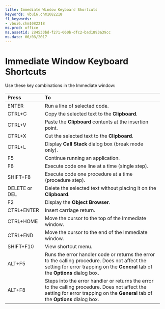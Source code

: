 ```yaml
---
title: Immediate Window Keyboard Shortcuts
keywords: vbui6.chm1082218
f1_keywords:
- vbui6.chm1082218
ms.prod: office
ms.assetid: 284533bd-f271-060b-dfc2-bad1893a39cc
ms.date: 06/08/2017
---
```



# Immediate Window Keyboard Shortcuts

Use these key combinations in the  Immediate window:



|**Press**|**To**|
|:-----|:-----|
|ENTER|Run a line of selected code.|
|CTRL+C|Copy the selected text to the  **Clipboard**.|
|CTRL+V|Paste the  **Clipboard** contents at the insertion point.|
|CTRL+X|Cut the selected text to the  **Clipboard**.|
|CTRL+L|Display  **Call** **Stack** dialog box (break mode only).|
|F5|Continue running an application.|
|F8|Execute code one line at a time (single step).|
|SHIFT+F8|Execute code one procedure at a time (procedure step).|
|DELETE or DEL|Delete the selected text without placing it on the  **Clipboard**.|
|F2|Display the  **Object Browser**.|
|CTRL+ENTER|Insert carriage return.|
|CTRL+HOME|Move the cursor to the top of the  Immediate window.|
|CTRL+END|Move the cursor to the end of the  Immediate window.|
|SHIFT+F10|View shortcut menu.|
|ALT+F5|Runs the error handler code or returns the error to the calling procedure. Does not affect the setting for error trapping on the  **General** tab of the **Options** dialog box.|
|ALT+F8|Steps into the error handler or returns the error to the calling procedure. Does not affect the setting for error trapping on the  **General** tab of the **Options** dialog box.|


